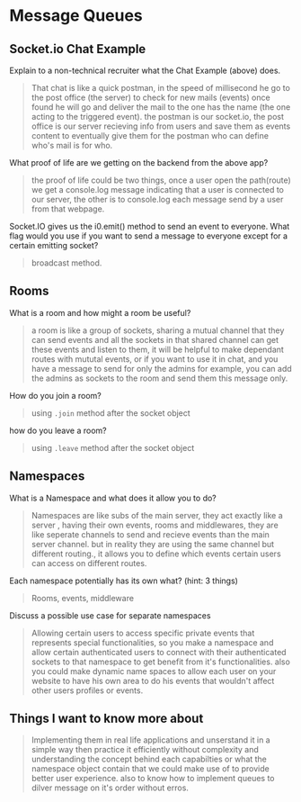 # Message Queues

## Socket.io Chat Example

Explain to a non-technical recruiter what the Chat Example (above) does.

>That chat is like a quick postman, in the speed of millisecond he go to the post office (the server) to check for new mails (events) once found he will go and deliver the mail to the one has the name (the one acting to the triggered event). the postman is our socket.io, the post office is our server recieving info from users and save them as events content to eventually give them for the postman who can define who's mail is for who.

What proof of life are we getting on the backend from the above app?

>the proof of life could be two things, once a user open the path(route) we get a console.log message indicating that a user is connected to our server, the other is to console.log each message send by a user from that webpage.

Socket.IO gives us the i0.emit() method to send an event to everyone. What flag would you use if you want to send a message to everyone except for a certain emitting socket?

>broadcast method.

## Rooms

What is a room and how might a room be useful?

>a room is like a group of sockets, sharing a mutual channel that they can send events and all the sockets in that shared channel can get these events and listen to them, it will be helpful to make dependant routes with mututal events, or if you want to use it in chat, and you have a message to send for only the admins for example, you can add the admins as sockets to the room and send them this message only.

How do you join a room?
>using `.join` method after the socket object

how do you leave a room?
>using `.leave` method after the socket object

## Namespaces

What is a Namespace and what does it allow you to do?

>Namespaces are like subs of the main server, they act exactly like a server , having their own events, rooms and middlewares, they are like seperate channels to send and recieve events than the main server channel. but in reality they are using the same channel but different routing., it allows you to define which events certain users can access on different routes.

Each namespace potentially has its own what? (hint: 3 things)
>Rooms, events, middleware

Discuss a possible use case for separate namespaces

>Allowing certain users to access specific private events that represents special functionalities, so you make a namespace and allow certain authenticated users to connect with their authenticated sockets to that namespace to get benefit from it's functionalities. also you could make dynamic name spaces to allow each user on your website to have his own area to do his events that wouldn't affect other users profiles or events.

## Things I want to know more about

>Implementing them in real life applications and unserstand it in a simple way then practice it efficiently without complexity and understanding the concept behind each capabilties or what the namespace object contain that we could make use of to provide better user experience. also to know how to implement queues to dilver message on it's order without erros.
